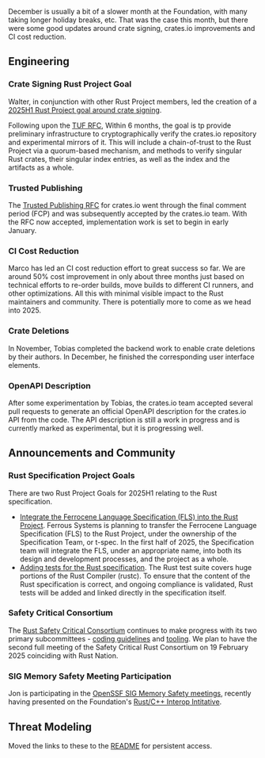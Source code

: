 December is usually a bit of a slower month at the Foundation, with many taking longer holiday breaks, etc. That was the case this month, but there were some good updates around crate signing, crates.io improvements and CI cost reduction.

## Engineering

### Crate Signing Rust Project Goal

Walter, in conjunction with other Rust Project members, led the creation of a [2025H1 Rust Project goal around crate signing](https://rust-lang.github.io/rust-project-goals/2025h1/verification-and-mirroring.html).

Following upon the [TUF RFC](https://github.com/rust-lang/rfcs/pull/3724), Within 6 months, the goal is tp provide preliminary infrastructure to cryptographically verify the crates.io repository and experimental mirrors of it. This will include a chain-of-trust to the Rust Project via a quorum-based mechanism, and methods to verify singular Rust crates, their singular index entries, as well as the index and the artifacts as a whole.

### Trusted Publishing

The [Trusted Publishing RFC](https://github.com/rust-lang/rfcs/pull/3691) for crates.io went through the final comment period (FCP) and was subsequently accepted by the crates.io team. With the RFC now accepted, implementation work is set to begin in early January.

### CI Cost Reduction

Marco has led an CI cost reduction effort to great success so far. We are around 50% cost improvement in only about three months just based on technical efforts to re-order builds, move builds to different CI runners, and other optimizations. All this with minimal visible impact to the Rust maintainers and community. There is potentially more to come as we head into 2025.

### Crate Deletions

In November, Tobias completed the backend work to enable crate deletions by their authors. In December, he finished the corresponding user interface elements.

### OpenAPI Description

After some experimentation by Tobias, the crates.io team accepted several pull requests to generate an official OpenAPI description for the crates.io API from the code. The API description is still a work in progress and is currently marked as experimental, but it is progressing well.


## Announcements and Community

### Rust Specification Project Goals

There are two Rust Project Goals for 2025H1 relating to the Rust specification.

- [Integrate the Ferrocene Language Specification (FLS) into the Rust Project](https://rust-lang.github.io/rust-project-goals/2025h1/spec-fls-integration.html). Ferrous Systems is planning to transfer the Ferrocene Language Specification (FLS) to the Rust Project, under the ownership of the Specification Team, or t-spec. In the first half of 2025, the Specification team will integrate the FLS, under an appropriate name, into both its design and development processes, and the project as a whole.
- [Adding tests for the Rust specification](https://rust-lang.github.io/rust-project-goals/2025h1/spec-testing.html). The Rust test suite covers huge portions of the Rust Compiler (rustc). To ensure that the content of the Rust specification is correct, and ongoing compliance is validated, Rust tests will be added and linked directly in the specification itself.

### Safety Critical Consortium

The [Rust Safety Critical Consortium](https://github.com/rustfoundation/safety-critical-rust-consortium/) continues to make progress with its two primary subcommittees - [coding guidelines](http://subcommittee/coding-guidelines/README.md) and [tooling](http://subcommittee/tooling/README.md). We plan to have the second full meeting of the Safety Critical Rust Consortium on 19 February 2025 coinciding with Rust Nation. 

### SIG Memory Safety Meeting Participation

Jon is participating in the [OpenSSF SIG Memory Safety meetings](https://openssf.slack.com/archives/C03G8NZH58R), recently having presented on the Foundation's [Rust/C++ Interop Intitative](https://foundation.rust-lang.org/news/rust-foundation-releases-problem-statement-on-c-rust-interoperability/).

## Threat Modeling

Moved the links to these to the [README](./README.md) for persistent access.
